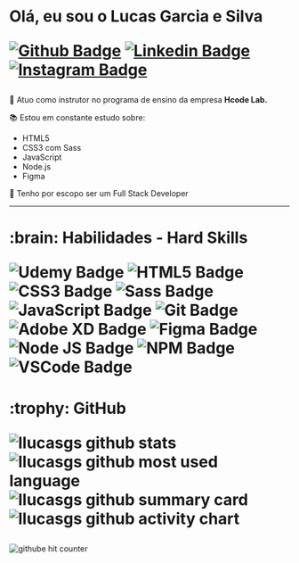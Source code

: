 <h1>Olá, eu sou o Lucas Garcia e Silva

[![Github Badge](https://img.shields.io/badge/GitHub-100000?style=for-the-badge&logo=github&logoColor=white)](https://github.com/llucasgs)
[![Linkedin Badge](https://img.shields.io/badge/LinkedIn-0077B5?style=for-the-badge&logo=linkedin&logoColor=white)](https://www.linkedin.com/in/lucasgarciaesilva/)
[![Instagram Badge](https://img.shields.io/badge/Instagram-E4405F?style=for-the-badge&logo=instagram&logoColor=white)](https://www.instagram.com/llucas_gs/)

</h1>

<p1>:memo: Atuo como instrutor no programa de ensino da empresa **Hcode Lab.**</p1>

<p2>:books: Estou em constante estudo sobre:</p2>

<ul>
    <li>HTML5</li>
    <li>CSS3 com Sass</li>
    <li>JavaScript</li>
    <li>Node.js</li>
    <li>Figma</li>
</ul>

<p3>:dart: Tenho por escopo ser um Full Stack Developer</p3>

***

<h1>:brain: Habilidades - Hard Skills

![Udemy Badge](https://img.shields.io/badge/Udemy-EC5252?style=for-the-badge&logo=Udemy&logoColor=white)
![HTML5 Badge](https://img.shields.io/badge/HTML5-E34F26?style=for-the-badge&logo=html5&logoColor=white)
![CSS3 Badge](https://img.shields.io/badge/CSS3-1572B6?style=for-the-badge&logo=css3&logoColor=white)
![Sass Badge](https://img.shields.io/badge/Sass-CC6699?style=for-the-badge&logo=sass&logoColor=white)
![JavaScript Badge](https://img.shields.io/badge/JavaScript-323330?style=for-the-badge&logo=javascript&logoColor=F7DF1E)
![Git Badge](https://img.shields.io/badge/GIT-E44C30?style=for-the-badge&logo=git&logoColor=white)
![Adobe XD Badge](https://img.shields.io/badge/Adobe%20XD-470137?style=for-the-badge&logo=Adobe%20XD&logoColor=#FF61F6)
![Figma Badge](https://img.shields.io/badge/Figma-F24E1E?style=for-the-badge&logo=figma&logoColor=white)
![Node JS Badge](https://img.shields.io/badge/Node.js-339933?style=for-the-badge&logo=nodedotjs&logoColor=white)
![NPM Badge](https://img.shields.io/badge/npm-CB3837?style=for-the-badge&logo=npm&logoColor=white)
![VSCode Badge](https://img.shields.io/badge/VSCode-0078D4?style=for-the-badge&logo=visual%20studio%20code&logoColor=white)

</h1>


<h1>:trophy: GitHub

![llucasgs github stats](https://github-readme-stats.vercel.app/api?username=llucasgs&theme=vue)
![llucasgs github most used language](https://github-readme-stats.vercel.app/api/top-langs/?username=llucasgs&theme=vue)
![llucasgs github summary card](https://github-profile-summary-cards.vercel.app/api/cards/profile-details?username=llucasgs&theme=vue)
![llucasgs github activity chart](https://activity-graph.herokuapp.com/graph?username=llucasgs&theme=minimal)

</h1>

![githube hit counter](https://hits.seeyoufarm.com/api/count/incr/badge.svg?url=https%3A%2F%2Fgithub.com%2Fllucasgs1212%2Fhit-counter)
